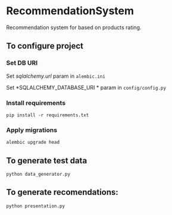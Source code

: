# RecommendationSystem
Recommendation system for based on products rating.

## To configure project
### Set DB URI
Set *sqlalchemy.url* param in ```alembic.ini```

Set *SQLALCHEMY_DATABASE_URI * param in ```config/config.py```
### Install requirements
```pip install -r requirements.txt```

### Apply migrations
```alembic upgrade head```

## To generate test data
```python data_generator.py```

## To generate recomendations:
```python presentation.py```
